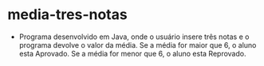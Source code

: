 # media-tres-notas

* Programa desenvolvido em Java, onde o usuário insere três notas e o programa devolve o valor da média.
Se a média for maior que 6, o aluno esta Aprovado.
Se a média for menor que 6, o aluno esta Reprovado.
